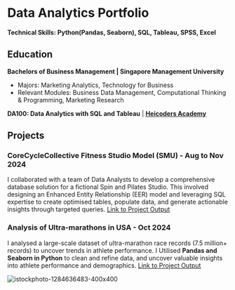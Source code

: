 # Data Analytics Portfolio
**Technical Skills: Python(Pandas, Seaborn), SQL, Tableau, SPSS, Excel**

## Education
**Bachelors of Business Management | Singapore Management University**
* Majors: Marketing Analytics, Technology for Business
* Relevant Modules: Business Data Management, Computational Thinking & Programming, Marketing Research

**DA100: Data Analytics with SQL and Tableau** | **[Heicoders Academy](https://cert.heicodersacademy.com/02B8HWRT68)**

## Projects
### CoreCycleCollective Fitness Studio Model (SMU)  - Aug to Nov 2024
I collaborated with a team of Data Analysts to develop a comprehensive database solution for a fictional Spin and Pilates Studio. This involved designing an Enhanced Entity Relationship (EER) model and leveraging SQL expertise to create optimised tables, populate data, and generate actionable insights through targeted queries.
[Link to Project Output](https://github.com/hanns01o/bdm-project)


### Analysis of Ultra-marathons in USA  - Oct 2024
I analysed a large-scale dataset of ultra-marathon race records (7.5 million+ records) to uncover trends in athlete performance. I Utilised **Pandas and Seaborn in Python** to clean and refine data, and uncover valuable insights into athlete performance and demographics. 
[Link to Project Output](https://github.com/hanns01o/ultramarathon_personalproject)

![istockphoto-1284636483-400x400](https://github.com/user-attachments/assets/e1044f88-63f6-4b11-a8ca-c623bc2d116b)
